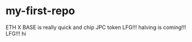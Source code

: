 # my-first-repo
ETH
X
BASE is really quick and chip
JPC token
LFG!!!
halving is coming!!!
LFG!!!
hi
